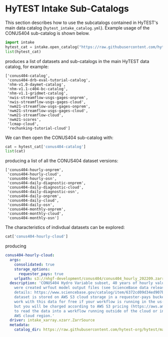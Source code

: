 # HyTEST Intake Sub-Catalogs
This section describes how to use the subcatalogs contained in HyTEST's main data catalog (`hytest_intake_catalog.yml`). Example usage of the CONUS404 sub-catalog is shown below.

```python
import intake
hytest_cat = intake.open_catalog("https://raw.githubusercontent.com/hytest-org/hytest/main/dataset_catalog/hytest_intake_catalog.yml")
list(hytest_cat)
```

produces a list of datasets and sub-catalogs in the main HyTEST data catalog, for example:
```
['conus404-catalog',
 'conus404-drb-eval-tutorial-catalog',
 'nhm-v1.0-daymet-catalog',
 'nhm-v1.1-c404-bc-catalog',
 'nhm-v1.1-gridmet-catalog',
 'nwis-streamflow-usgs-gages-onprem',
 'nwis-streamflow-usgs-gages-cloud',
 'nwm21-streamflow-usgs-gages-onprem',
 'nwm21-streamflow-usgs-gages-cloud',
 'nwm21-streamflow-cloud',
 'nwm21-scores',
 'lcmap-cloud',
 'rechunking-tutorial-cloud']

```
We can then open the CONUS404 sub-catalog with:
```python
cat = hytest_cat['conus404-catalog']
list(cat)
```
producing a list of all the CONUS404 dataset versions:
```
['conus404-hourly-onprem',
 'conus404-hourly-cloud',
 'conus404-hourly-osn',
 'conus404-daily-diagnostic-onprem',
 'conus404-daily-diagnostic-cloud',
 'conus404-daily-diagnostic-osn',
 'conus404-daily-onprem',
 'conus404-daily-cloud',
 'conus404-daily-osn',
 'conus404-monthly-onprem',
 'conus404-monthly-cloud',
 'conus404-monthly-osn']
```

The characteristics of indivdual datasets can be explored:
```python
cat['conus404-hourly-cloud']
```
producing
```yaml
conus404-hourly-cloud:
  args:
    consolidated: true
    storage_options:
      requester_pays: true
    urlpath: s3://nhgf-development/conus404/conus404_hourly_202209.zarr
  description: 'CONUS404 Hydro Variable subset, 40 years of hourly values. These files
    were created wrfout model output files (see ScienceBase data release for more
    details: https://www.sciencebase.gov/catalog/item/6372cd09d34ed907bf6c6ab1). This
    dataset is stored on AWS S3 cloud storage in a requester-pays bucket. You can
    work with this data for free if your workflow is running in the us-west-2 region,
    but you will be charged according to AWS S3 pricing (https://aws.amazon.com/s3/pricing/)
    to read the data into a workflow running outside of the cloud or in a different
    AWS cloud region.'
  driver: intake_xarray.xzarr.ZarrSource
  metadata:
    catalog_dir: https://raw.githubusercontent.com/hytest-org/hytest/main/dataset_catalog/subcatalogs
```
